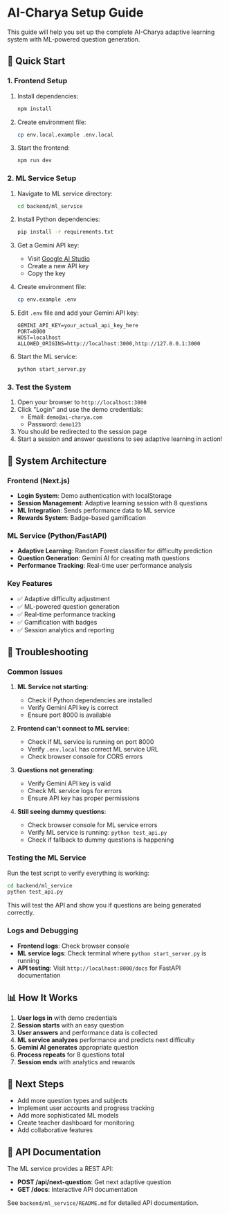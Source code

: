 # AI-Charya Setup Guide

This guide will help you set up the complete AI-Charya adaptive learning system with ML-powered question generation.

## 🚀 Quick Start

### 1. Frontend Setup

1. Install dependencies:
   ```bash
   npm install
   ```

2. Create environment file:
   ```bash
   cp env.local.example .env.local
   ```

3. Start the frontend:
   ```bash
   npm run dev
   ```

### 2. ML Service Setup

1. Navigate to ML service directory:
   ```bash
   cd backend/ml_service
   ```

2. Install Python dependencies:
   ```bash
   pip install -r requirements.txt
   ```

3. Get a Gemini API key:
   - Visit [Google AI Studio](https://makersuite.google.com/app/apikey)
   - Create a new API key
   - Copy the key

4. Create environment file:
   ```bash
   cp env.example .env
   ```

5. Edit `.env` file and add your Gemini API key:
   ```
   GEMINI_API_KEY=your_actual_api_key_here
   PORT=8000
   HOST=localhost
   ALLOWED_ORIGINS=http://localhost:3000,http://127.0.0.1:3000
   ```

6. Start the ML service:
   ```bash
   python start_server.py
   ```

### 3. Test the System

1. Open your browser to `http://localhost:3000`
2. Click "Login" and use the demo credentials:
   - Email: `demo@ai-charya.com`
   - Password: `demo123`
3. You should be redirected to the session page
4. Start a session and answer questions to see adaptive learning in action!

## 🔧 System Architecture

### Frontend (Next.js)
- **Login System**: Demo authentication with localStorage
- **Session Management**: Adaptive learning session with 8 questions
- **ML Integration**: Sends performance data to ML service
- **Rewards System**: Badge-based gamification

### ML Service (Python/FastAPI)
- **Adaptive Learning**: Random Forest classifier for difficulty prediction
- **Question Generation**: Gemini AI for creating math questions
- **Performance Tracking**: Real-time user performance analysis

### Key Features
- ✅ Adaptive difficulty adjustment
- ✅ ML-powered question generation
- ✅ Real-time performance tracking
- ✅ Gamification with badges
- ✅ Session analytics and reporting

## 🐛 Troubleshooting

### Common Issues

1. **ML Service not starting**:
   - Check if Python dependencies are installed
   - Verify Gemini API key is correct
   - Ensure port 8000 is available

2. **Frontend can't connect to ML service**:
   - Check if ML service is running on port 8000
   - Verify `.env.local` has correct ML service URL
   - Check browser console for CORS errors

3. **Questions not generating**:
   - Verify Gemini API key is valid
   - Check ML service logs for errors
   - Ensure API key has proper permissions

4. **Still seeing dummy questions**:
   - Check browser console for ML service errors
   - Verify ML service is running: `python test_api.py`
   - Check if fallback to dummy questions is happening

### Testing the ML Service

Run the test script to verify everything is working:
```bash
cd backend/ml_service
python test_api.py
```

This will test the API and show you if questions are being generated correctly.

### Logs and Debugging

- **Frontend logs**: Check browser console
- **ML service logs**: Check terminal where `python start_server.py` is running
- **API testing**: Visit `http://localhost:8000/docs` for FastAPI documentation

## 📊 How It Works

1. **User logs in** with demo credentials
2. **Session starts** with an easy question
3. **User answers** and performance data is collected
4. **ML service analyzes** performance and predicts next difficulty
5. **Gemini AI generates** appropriate question
6. **Process repeats** for 8 questions total
7. **Session ends** with analytics and rewards

## 🎯 Next Steps

- Add more question types and subjects
- Implement user accounts and progress tracking
- Add more sophisticated ML models
- Create teacher dashboard for monitoring
- Add collaborative features

## 📝 API Documentation

The ML service provides a REST API:

- **POST /api/next-question**: Get next adaptive question
- **GET /docs**: Interactive API documentation

See `backend/ml_service/README.md` for detailed API documentation.
